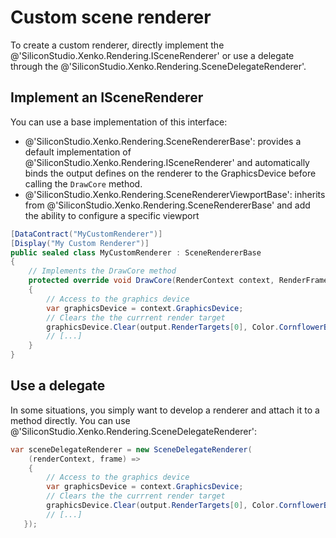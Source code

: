 # Custom scene renderer

To create a custom renderer, directly implement the @'SiliconStudio.Xenko.Rendering.ISceneRenderer' or use a delegate through the @'SiliconStudio.Xenko.Rendering.SceneDelegateRenderer'.

## Implement an ISceneRenderer

You can use a base implementation of this interface:

* @'SiliconStudio.Xenko.Rendering.SceneRendererBase': provides a default implementation of @'SiliconStudio.Xenko.Rendering.ISceneRenderer' and automatically binds the output defines on the renderer to the GraphicsDevice before calling the `DrawCore` method.
* @'SiliconStudio.Xenko.Rendering.SceneRendererViewportBase': inherits from @'SiliconStudio.Xenko.Rendering.SceneRendererBase' and add the ability to configure a specific viewport 

```cs
[DataContract("MyCustomRenderer")]
[Display("My Custom Renderer")]
public sealed class MyCustomRenderer : SceneRendererBase
{
    // Implements the DrawCore method
    protected override void DrawCore(RenderContext context, RenderFrame output)
    {
        // Access to the graphics device
        var graphicsDevice = context.GraphicsDevice;
        // Clears the the currrent render target
        graphicsDevice.Clear(output.RenderTargets[0], Color.CornflowerBlue);
        // [...] 
    }
}
```

## Use a delegate

In some situations, you simply want to develop a renderer and attach it to a method directly. You can use @'SiliconStudio.Xenko.Rendering.SceneDelegateRenderer':

```cs
var sceneDelegateRenderer = new SceneDelegateRenderer(
    (renderContext, frame) =>
    {
        // Access to the graphics device
        var graphicsDevice = context.GraphicsDevice;
        // Clears the the currrent render target
        graphicsDevice.Clear(output.RenderTargets[0], Color.CornflowerBlue);
        // [...] 
   });
```
